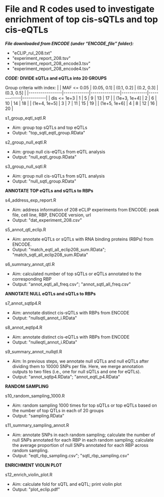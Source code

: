# File and R codes used to investigate enrichment of top cis-sQTLs and top cis-eQTLs

_**File downloaded from ENCODE (under “ENCODE_file” folder):**_
  * "eCLIP_rul_208.txt"
  * "experiment_report_208.tsv"
  * "experiment_report_208_encode3.tsv"
  * "experiment_report_208_encode4.tsv"



_**CODE:**_
**DIVIDE sQTLs and eQTLs into 20 GROUPS** 

Group criteria with index:
| 	          | MAF <= 0.05	| (0.05, 0.1]	| (0.1, 0.2]  | (0.2, 0.3]  | (0.3, 0.5] |
|-----------------|-------------|---------------|-------------|-------------|------------|
| dis <= 1e+3	  | 1	        |  5	        |  9	      |  13	    |   17	 |
| (1e+3, 1e+4]	  | 2	        |  6	        |  10	      |  14	    |   18	 |
| (1e+4, 1e+5]	  | 3	        |  7	        |  11	      |  15	    |   19	 |
| (1e+5, 1e+6]	  | 4	        |  8	        |  12	      |  16	    |   20	 |

s1_group_eqtl_sqtl.R
  * Aim: group top sQTLs and top eQTLs
  * Output: "top_sqtl_eqtl_group.RData"

s2_group_null_eqtl.R
  * Aim: group null cis-eQTLs from eQTL analysis
  * Output: "null_eqtl_group.RData"

s3_group_null_sqtl.R
  * Aim: group null cis-sQTLs from sQTL analysis
  * Output: "null_sqtl_group.RData"

**ANNOTATE TOP eQTLs and sQTLs to RBPs** 

s4_address_exp_report.R
  * Aim: address information of 208 eCLIP experiments from ENCODE: peak file, cell line, RBP, ENCODE version, url
  * Output: "dat_experiment_208.csv"

s5_annot_qtl_eclip.R
  * Aim: annotate eQTLs or sQTLs with RNA binding proteins (RBPs) from ENCODE.
  * Output: "match_eqtl_all_eclip208_sum.RData"; "match_sqtl_all_eclip208_sum.RData"

s6_summary_annot_qtl.R
  * Aim: calculated number of top sQTLs or eQTLs annotated to the corresponding RBP
  * Output: "annot_eqtl_all_freq.csv"; "annot_sqtl_all_freq.csv"

**ANNOTATE NULL eQTLs and sQTLs to RBPs**

s7_annot_sqtlp4.R
  * Aim: annotate distinct cis-sQTLs with RBPs from ENCODE
  * Output: "nullsqtl_annot_i.RData"

s8_annot_eqtlp4.R
  * Aim: annotate distinct cis-eQTLs with RBPs from ENCODE
  * Output: "nulleqtl_annot_i.RData"

s9_summary_annot_nullqtl.R
  * Aim: In previous steps, we annotate null sQTLs and null eQTLs after dividing them to 10000 SNPs per file. Here, we merge annotation outputs to two files (i.e., one for null sQTLs and one for eQTLs).
  * Output: "annot_sqtlp4.RData"; "annot_eqtl_p4.RData"

**RANDOM SAMPLING**

s10_random_sampling_1000.R
  * Aim: random sampling 1000 times for top sQTLs or top eQTLs based on the number of top QTLs in each of 20 groups
  * Output: "sampling.RData"

s11_summary_sampling_annot.R
  * Aim: annotate SNPs in each random sampling; calculate the number of null SNPs annotated for each RBP in each random sampling; calculate the average proportion of null SNPs annotated for each RBP across random sampling.
  * Output: "eqtl_rbp_sampling.csv"; "sqtl_rbp_sampling.csv"

**ENRICHMENT VIOLIN PLOT**

s12_enrich_violin_plot.R
  * Aim: calculate fold for sQTL and eQTL; print violin plot
  * Output: "plot_eclip.pdf"

